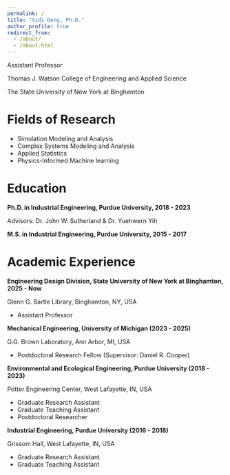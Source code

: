 ```yaml
---
permalink: /
title: "Sidi Deng, Ph.D."
author_profile: true
redirect_from: 
  - /about/
  - /about.html
---
```


Assistant Professor

Thomas J. Watson College of Engineering and Applied Science

The State University of New York at Binghamton

Fields of Research
======
* Simulation Modeling and Analysis
* Complex Systems Modeling and Analysis
* Applied Statistics
* Physics-Informed Machine learning

Education
======
**Ph.D. in Industrial Engineering, Purdue University, 2018 - 2023**

Advisors: Dr. John W. Sutherland & Dr. Yuehwern Yih

**M.S. in Industrial Engineering, Purdue University, 2015 - 2017**


Academic Experience
======
**Engineering Design Division, State University of New York at Binghamton, 2025 - Now**

Glenn G. Bartle Library, Binghamton, NY, USA
* Assistant Professor

**Mechanical Engineering, University of Michigan (2023 - 2025)**

G.G. Brown Laboratory, Ann Arbor, MI, USA
* Postdoctoral Research Fellow (Supervisor: Daniel R. Cooper)
    
[Duties includes: Updates and improvements to template]: #

[Supervisor: The Users]: #

**Environmental and Ecological Engineering, Purdue University (2018 - 2023)**

Potter Engineering Center, West Lafayette, IN, USA
* Graduate Research Assistant
* Graduate Teaching Assistant
* Postdoctoral Researcher

**Industrial Engineering, Purdue University (2016 - 2018)**

Grissom Hall, West Lafayette, IN, USA
* Graduate Research Assistant
* Graduate Teaching Assistant
  

<!-- This entire section is commented out and won't appear in the rendered output.

Publications
======
  <ul>{% for post in site.publications reversed %}
    {% include archive-single-cv.html %}
  {% endfor %}</ul>
  
Talks
======
  <ul>{% for post in site.talks reversed %}
    {% include archive-single-talk-cv.html  %}
  {% endfor %}</ul>
  
Teaching
======
  <ul>{% for post in site.teaching reversed %}
    {% include archive-single-cv.html %}
  {% endfor %}</ul>
  
Service and leadership
======
* Currently signed in to 43 different slack teams

-->


